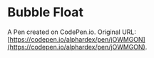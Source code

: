 # Bubble Float

A Pen created on CodePen.io. Original URL: [https://codepen.io/alphardex/pen/jOWMGON](https://codepen.io/alphardex/pen/jOWMGON).

